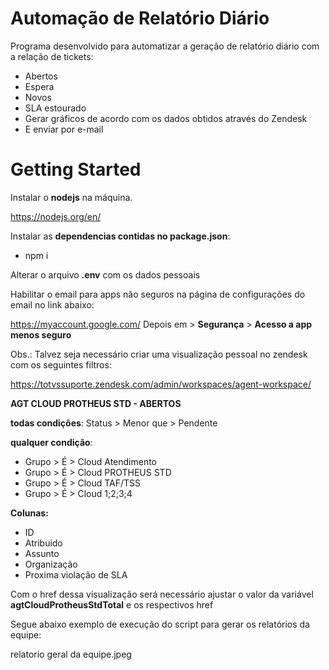 # Automação de Relatório Diário

Programa desenvolvido para automatizar a geração de relatório diário com a relação de tickets:
  - Abertos
  - Espera
  - Novos
  - SLA estourado
  - Gerar gráficos de acordo com os dados obtidos através do Zendesk
  - E enviar por e-mail

# Getting Started

Instalar o **nodejs** na máquina.

https://nodejs.org/en/

Instalar as **dependencias contidas no package.json**:

- npm i

Alterar o arquivo **.env** com os dados pessoais

Habilitar o email para apps não seguros na página de configurações do email no link abaixo:

https://myaccount.google.com/
Depois em > **Segurança** > **Acesso a app menos seguro**

Obs.: Talvez seja necessário criar uma visualização pessoal no zendesk com os seguintes filtros:

https://totvssuporte.zendesk.com/admin/workspaces/agent-workspace/

**AGT CLOUD PROTHEUS STD - ABERTOS**

**todas condições**: Status > Menor que > Pendente


**qualquer condição**:
- Grupo > É > Cloud Atendimento
- Grupo > É > Cloud PROTHEUS STD
- Grupo > É > Cloud TAF/TSS
- Grupo > É > Cloud 1;2;3;4

**Colunas:**
- ID
- Atribuido
- Assunto
- Organização
- Proxima violação de SLA

Com o href dessa visualização será necessário ajustar o valor da variável **agtCloudProtheusStdTotal** e os respectivos href

Segue abaixo exemplo de execução do script para gerar os relatórios da equipe:

relatorio geral da equipe.jpeg
